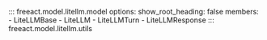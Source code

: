 ::: freeact.model.litellm.model
    options:
      show_root_heading: false
      members:
      - LiteLLMBase
      - LiteLLM
      - LiteLLMTurn
      - LiteLLMResponse
::: freeact.model.litellm.utils
